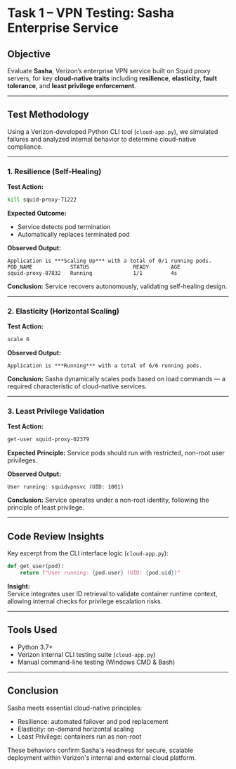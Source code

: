 # Task 1 – VPN Testing: Sasha Enterprise Service

##  Objective

Evaluate **Sasha**, Verizon’s enterprise VPN service built on Squid proxy servers, for key **cloud-native traits** including **resilience**, **elasticity**, **fault tolerance**, and **least privilege enforcement**.

---

## Test Methodology

Using a Verizon-developed Python CLI tool (`cloud-app.py`), we simulated failures and analyzed internal behavior to determine cloud-native compliance.

---

### 1. Resilience (Self-Healing)

**Test Action:**
```bash
kill squid-proxy-71222
```

**Expected Outcome:**
- Service detects pod termination
- Automatically replaces terminated pod

**Observed Output:**
```
Application is ***Scaling Up*** with a total of 0/1 running pods.
POD_NAME            STATUS              READY       AGE
squid-proxy-87832   Running             1/1         4s
```

**Conclusion:** Service recovers autonomously, validating self-healing design.

---

###  2. Elasticity (Horizontal Scaling)

**Test Action:**
```bash
scale 6
```

**Observed Output:**
```
Application is ***Running*** with a total of 6/6 running pods.
```

**Conclusion:** Sasha dynamically scales pods based on load commands — a required characteristic of cloud-native services.

---

###  3. Least Privilege Validation

**Test Action:**
```bash
get-user squid-proxy-02379
```

**Expected Principle:**
Service pods should run with restricted, non-root user privileges.

**Observed Output:**
```
User running: squidvpnsvc (UID: 1001)
```

 **Conclusion:** Service operates under a non-root identity, following the principle of least privilege.

---

##  Code Review Insights

Key excerpt from the CLI interface logic (`cloud-app.py`):

```python
def get_user(pod):
    return f"User running: {pod.user} (UID: {pod.uid})"
```

**Insight:**  
Service integrates user ID retrieval to validate container runtime context, allowing internal checks for privilege escalation risks.

---

##  Tools Used

- Python 3.7+
- Verizon internal CLI testing suite (`cloud-app.py`)
- Manual command-line testing (Windows CMD & Bash)

---

##  Conclusion

Sasha meets essential cloud-native principles:
-  Resilience: automated failover and pod replacement
-  Elasticity: on-demand horizontal scaling
-  Least Privilege: containers run as non-root

These behaviors confirm Sasha's readiness for secure, scalable deployment within Verizon's internal and external cloud platform.
